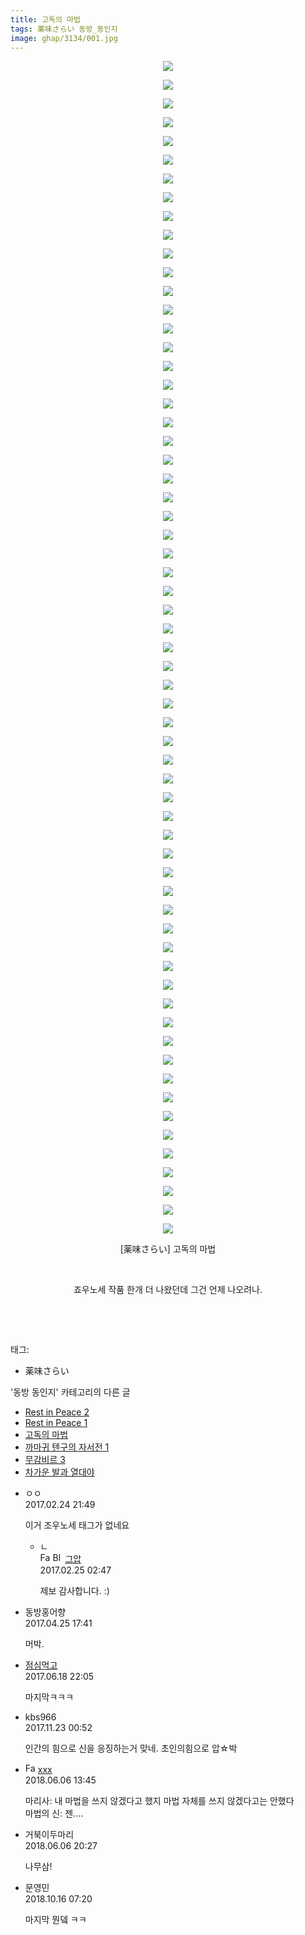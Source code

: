 ```yaml
---
title: 고독의 마법
tags: 薬味さらい 동방_동인지
image: ghap/3134/001.jpg
---
```

<div class="article">
<p style="text-align: center; clear: none; float: none;"><img src="{{ site.nasurl }}/ghap/3134/001.jpg"/></p>
<p style="text-align: center; clear: none; float: none;"><img src="{{ site.nasurl }}/ghap/3134/002.jpg"/></p>
<p style="text-align: center; clear: none; float: none;"><img src="{{ site.nasurl }}/ghap/3134/003.jpg"/></p>
<p style="text-align: center; clear: none; float: none;"><img src="{{ site.nasurl }}/ghap/3134/004.jpg"/></p>
<p style="text-align: center; clear: none; float: none;"><img src="{{ site.nasurl }}/ghap/3134/005.jpg"/></p>
<p style="text-align: center; clear: none; float: none;"><img src="{{ site.nasurl }}/ghap/3134/006.jpg"/></p>
<p style="text-align: center; clear: none; float: none;"><img src="{{ site.nasurl }}/ghap/3134/007.jpg"/></p>
<p style="text-align: center; clear: none; float: none;"><img src="{{ site.nasurl }}/ghap/3134/008.jpg"/></p>
<p style="text-align: center; clear: none; float: none;"><img src="{{ site.nasurl }}/ghap/3134/009.jpg"/></p>
<p style="text-align: center; clear: none; float: none;"><img src="{{ site.nasurl }}/ghap/3134/010.jpg"/></p>
<p style="text-align: center; clear: none; float: none;"><img src="{{ site.nasurl }}/ghap/3134/011.jpg"/></p>
<p style="text-align: center; clear: none; float: none;"><img src="{{ site.nasurl }}/ghap/3134/012.jpg"/></p>
<p style="text-align: center; clear: none; float: none;"><img src="{{ site.nasurl }}/ghap/3134/013.jpg"/></p>
<p style="text-align: center; clear: none; float: none;"><img src="{{ site.nasurl }}/ghap/3134/014.jpg"/></p>
<p style="text-align: center; clear: none; float: none;"><img src="{{ site.nasurl }}/ghap/3134/015.jpg"/></p>
<p style="text-align: center; clear: none; float: none;"><img src="{{ site.nasurl }}/ghap/3134/016.jpg"/></p>
<p style="text-align: center; clear: none; float: none;"><img src="{{ site.nasurl }}/ghap/3134/017.jpg"/></p>
<p style="text-align: center; clear: none; float: none;"><img src="{{ site.nasurl }}/ghap/3134/018.jpg"/></p>
<p style="text-align: center; clear: none; float: none;"><img src="{{ site.nasurl }}/ghap/3134/019.jpg"/></p>
<p style="text-align: center; clear: none; float: none;"><img src="{{ site.nasurl }}/ghap/3134/020.jpg"/></p>
<p style="text-align: center; clear: none; float: none;"><img src="{{ site.nasurl }}/ghap/3134/021.jpg"/></p>
<p style="text-align: center; clear: none; float: none;"><img src="{{ site.nasurl }}/ghap/3134/022.jpg"/></p>
<p style="text-align: center; clear: none; float: none;"><img src="{{ site.nasurl }}/ghap/3134/023.jpg"/></p>
<p style="text-align: center; clear: none; float: none;"><img src="{{ site.nasurl }}/ghap/3134/024.jpg"/></p>
<p style="text-align: center; clear: none; float: none;"><img src="{{ site.nasurl }}/ghap/3134/025.jpg"/></p>
<p style="text-align: center; clear: none; float: none;"><img src="{{ site.nasurl }}/ghap/3134/026.jpg"/></p>
<p style="text-align: center; clear: none; float: none;"><img src="{{ site.nasurl }}/ghap/3134/027.jpg"/></p>
<p style="text-align: center; clear: none; float: none;"><img src="{{ site.nasurl }}/ghap/3134/028.jpg"/></p>
<p style="text-align: center; clear: none; float: none;"><img src="{{ site.nasurl }}/ghap/3134/029.jpg"/></p>
<p style="text-align: center; clear: none; float: none;"><img src="{{ site.nasurl }}/ghap/3134/030.jpg"/></p>
<p style="text-align: center; clear: none; float: none;"><img src="{{ site.nasurl }}/ghap/3134/031.jpg"/></p>
<p style="text-align: center; clear: none; float: none;"><img src="{{ site.nasurl }}/ghap/3134/032.jpg"/></p>
<p style="text-align: center; clear: none; float: none;"><img src="{{ site.nasurl }}/ghap/3134/033.jpg"/></p>
<p style="text-align: center; clear: none; float: none;"><img src="{{ site.nasurl }}/ghap/3134/034.jpg"/></p>
<p style="text-align: center; clear: none; float: none;"><img src="{{ site.nasurl }}/ghap/3134/035.jpg"/></p>
<p style="text-align: center; clear: none; float: none;"><img src="{{ site.nasurl }}/ghap/3134/036.jpg"/></p>
<p style="text-align: center; clear: none; float: none;"><img src="{{ site.nasurl }}/ghap/3134/037.jpg"/></p>
<p style="text-align: center; clear: none; float: none;"><img src="{{ site.nasurl }}/ghap/3134/038.jpg"/></p>
<p style="text-align: center; clear: none; float: none;"><img src="{{ site.nasurl }}/ghap/3134/039.jpg"/></p>
<p style="text-align: center; clear: none; float: none;"><img src="{{ site.nasurl }}/ghap/3134/040.jpg"/></p>
<p style="text-align: center; clear: none; float: none;"><img src="{{ site.nasurl }}/ghap/3134/041.jpg"/></p>
<p style="text-align: center; clear: none; float: none;"><img src="{{ site.nasurl }}/ghap/3134/042.jpg"/></p>
<p style="text-align: center; clear: none; float: none;"><img src="{{ site.nasurl }}/ghap/3134/043.jpg"/></p>
<p style="text-align: center; clear: none; float: none;"><img src="{{ site.nasurl }}/ghap/3134/044.jpg"/></p>
<p style="text-align: center; clear: none; float: none;"><img src="{{ site.nasurl }}/ghap/3134/045.jpg"/></p>
<p style="text-align: center; clear: none; float: none;"><img src="{{ site.nasurl }}/ghap/3134/046.jpg"/></p>
<p style="text-align: center; clear: none; float: none;"><img src="{{ site.nasurl }}/ghap/3134/047.jpg"/></p>
<p style="text-align: center; clear: none; float: none;"><img src="{{ site.nasurl }}/ghap/3134/048.jpg"/></p>
<p style="text-align: center; clear: none; float: none;"><img src="{{ site.nasurl }}/ghap/3134/049.jpg"/></p>
<p style="text-align: center; clear: none; float: none;"><img src="{{ site.nasurl }}/ghap/3134/050.jpg"/></p>
<p style="text-align: center; clear: none; float: none;"><img src="{{ site.nasurl }}/ghap/3134/051.jpg"/></p>
<p style="text-align: center; clear: none; float: none;"><img src="{{ site.nasurl }}/ghap/3134/052.jpg"/></p>
<p style="text-align: center; clear: none; float: none;"><img src="{{ site.nasurl }}/ghap/3134/053.jpg"/></p>
<p style="text-align: center; clear: none; float: none;"><img src="{{ site.nasurl }}/ghap/3134/054.jpg"/></p>
<p style="text-align: center; clear: none; float: none;"><img src="{{ site.nasurl }}/ghap/3134/055.jpg"/></p>
<p style="text-align: center; clear: none; float: none;"><img src="{{ site.nasurl }}/ghap/3134/056.jpg"/></p>
<p style="text-align: center; clear: none; float: none;"><img src="{{ site.nasurl }}/ghap/3134/057.jpg"/></p>
<p style="text-align: center; clear: none; float: none;"><img src="{{ site.nasurl }}/ghap/3134/058.jpg"/></p>
<p style="text-align: center; clear: none; float: none;"><img src="{{ site.nasurl }}/ghap/3134/059.jpg"/></p>
<p style="text-align: center; clear: none; float: none;"><img src="{{ site.nasurl }}/ghap/3134/060.jpg"/></p>
<p style="text-align: center; clear: none; float: none;"><img src="{{ site.nasurl }}/ghap/3134/061.jpg"/></p>
<p style="text-align: center; clear: none; float: none;"><img src="{{ site.nasurl }}/ghap/3134/062.jpg"/></p>
<p style="text-align: center; clear: none; float: none;"><img src="{{ site.nasurl }}/ghap/3134/063.jpg"/></p>
<p style="text-align: center; clear: none; float: none;">[薬味さらい] 고독의 마법</p>
<p style="text-align: center; clear: none; float: none;"><br/></p>
<p style="text-align: center; clear: none; float: none;">죠우노세 작품 한개 더 나왔던데 그건 언제 나오려나.</p>
<p style="text-align: center; clear: none; float: none;"><br/></p>
<p><br/></p>
</div><div class="tagTrail">
<p>태그: </p>
<ul>
<li>薬味さらい</li>
</ul>
</div><div class="another">
<p>'동방 동인지' 카테고리의 다른 글</p>
<ul>
<li><a href="/2017-02-04-ghap_3137">Rest in Peace 2</a></li>
<li><a href="/2017-02-04-ghap_3136">Rest in Peace 1</a></li>
<li><a href="/2017-02-03-ghap_3134">고독의 마법</a></li>
<li><a href="/2017-02-03-ghap_3133">까마귀 텐구의 자서전 1</a></li>
<li><a href="/2017-02-03-ghap_3132">무감비르 3</a></li>
<li><a href="/2017-02-03-ghap_3131">차가운 발과 열대야</a></li>
</ul>
</div><div class="cb_module cb_fluid">
<div class="cb_wrt cb_profile">
<div class="comment">
<ul>
<li class="cb_thumb_off" id="comment14924248">
<div class="cb_comment_area">
<div class="cb_info_area">
<div class="cb_section">
<span class="cb_nick_name">ㅇㅇ</span>
</div>
<div class="cb_section">
<span class="cb_date">2017.02.24 21:49 </span>
</div>
</div>
<div class="cb_dsc_comment">
<p class="cb_dsc">
											이거 조우노세 태그가 없네요
										</p>
</div>
<ul>
<li class="cb_thumb_off" id="comment14924437">
<span class="cb_bu_subnode">ㄴ</span>
<div class="cb_comment_area">
<div class="cb_info_area">
<div class="cb_section">
<span class="cb_nick_name"><img alt="Favicon of https://ghaptouhou.tistory.com" height="16" onerror="this.onerror=null;this.parentNode.removeChild(this)" src="https://ghaptouhou.tistory.com/favicon.ico" width="16"/> <img alt="BlogIcon" height="16" onerror="this.parentNode.removeChild(this)" src="https://ghaptouhou.tistory.com/index.gif" width="16"/> <a href="https://ghaptouhou.tistory.com" onclick="return openLinkInNewWindow(this)"> 그압</a><span class="tistoryProfileLayerTrigger" onclick='TistoryProfile.show(event, this, {"title":"\uc800\uae30 \uc774\uac70 \ub098\uc911\uc5d0 \uc218\uc815 \uac00\ub2a5\ud558\ub098\uc694","url":"https:\/\/ghap.tistory.com","nickname":"\uadf8\uc555","items":[]}); return false;'></span></span>
</div>
<div class="cb_section">
<span class="cb_date">2017.02.25 02:47 </span>
</div>
</div>
<div class="cb_dsc_comment">
<p class="cb_dsc">
																제보 감사합니다. :)
															</p>
</div>
</div>
</li>
</ul>
</div></li>
<li class="cb_thumb_off" id="comment14973965">
<div class="cb_comment_area">
<div class="cb_info_area">
<div class="cb_section">
<span class="cb_nick_name">동방홍어향</span>
</div>
<div class="cb_section">
<span class="cb_date">2017.04.25 17:41 </span>
</div>
</div>
<div class="cb_dsc_comment">
<p class="cb_dsc">
											머박. 
										</p>
</div>
</div></li>
<li class="cb_thumb_off" id="comment15016704">
<div class="cb_comment_area">
<div class="cb_info_area">
<div class="cb_section">
<span class="cb_nick_name"> <a href="http://jsvehw" onclick="return openLinkInNewWindow(this)">점심먹고</a></span>
</div>
<div class="cb_section">
<span class="cb_date">2017.06.18 22:05 </span>
</div>
</div>
<div class="cb_dsc_comment">
<p class="cb_dsc">
											마지막ㅋㅋㅋ
										</p>
</div>
</div></li>
<li class="cb_thumb_off" id="comment15135618">
<div class="cb_comment_area">
<div class="cb_info_area">
<div class="cb_section">
<span class="cb_nick_name">kbs966</span>
</div>
<div class="cb_section">
<span class="cb_date">2017.11.23 00:52 </span>
</div>
</div>
<div class="cb_dsc_comment">
<p class="cb_dsc">
											인간의 힘으로 신을 응징하는거 맞네. 초인의힘으로 압☆박
										</p>
</div>
</div></li>
<li class="cb_thumb_off" id="comment15267247">
<div class="cb_comment_area">
<div class="cb_info_area">
<div class="cb_section">
<span class="cb_nick_name"><img alt="Favicon of http://qksxodid12@naver.com" height="16" onerror="this.onerror=null;this.parentNode.removeChild(this)" src="http://naver.com/favicon.ico" width="16"/> <a href="http://qksxodid12@naver.com" onclick="return openLinkInNewWindow(this)">xxx</a></span>
</div>
<div class="cb_section">
<span class="cb_date">2018.06.06 13:45 </span>
</div>
</div>
<div class="cb_dsc_comment">
<p class="cb_dsc">
											마리사: 내 마법을 쓰지 않겠다고 했지 마법 자체를 쓰지 않겠다고는 안했다 <br/>
마법의 신: 젠....
										</p>
</div>
</div></li>
<li class="cb_thumb_off" id="comment15267352">
<div class="cb_comment_area">
<div class="cb_info_area">
<div class="cb_section">
<span class="cb_nick_name">거북이두마리</span>
</div>
<div class="cb_section">
<span class="cb_date">2018.06.06 20:27 </span>
</div>
</div>
<div class="cb_dsc_comment">
<p class="cb_dsc">
											나무삼!
										</p>
</div>
</div></li>
<li class="cb_thumb_off" id="comment15356164">
<div class="cb_comment_area">
<div class="cb_info_area">
<div class="cb_section">
<span class="cb_nick_name">문영민</span>
</div>
<div class="cb_section">
<span class="cb_date">2018.10.16 07:20 </span>
</div>
</div>
<div class="cb_dsc_comment">
<p class="cb_dsc">
											마지막 뭔뎈 ㅋㅋ
										</p>
</div>
</div></li>
</ul>
</div>
</div><!-- commentList close -->
</div>